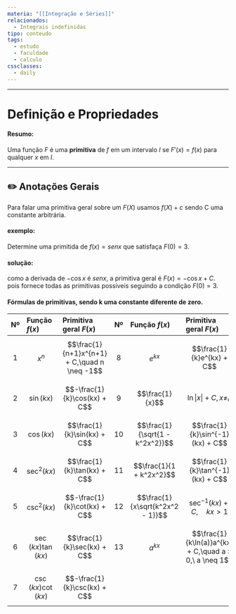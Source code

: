 ```yaml
---
materia: "[[Integração e Séries]]"
relacionados:
  - Integrais indefinidas
tipo: conteudo
tags:
  - estudo
  - faculdade
  - calculo
cssclasses:
  - daily
---
```



---

#  Definição e Propriedades

#### **Resumo:**

Uma função $F$ é uma **primitiva** de $f$ em um intervalo $I$ se $F'(x) = f(x)$ para qualquer $x$ em $I$. 

---

## ✏️ Anotações Gerais

Para falar uma primitiva geral sobre um $F(X)$ usamos $f(X)+c$ sendo C uma constante arbitrária.

#### exemplo:

Determine uma primitida de $f(x)=senx$ que satisfaça $F(0)=3$.

#### solução:

como a derivada de $-\cos x$ é $sen x$, a primitiva geral é $F(x) = -\cos x + C$. pois fornece todas as primitivas possiveis seguindo a condição $F(0)=3$.

#### Fórmulas de primitivas, sendo k uma constante diferente de zero.

| Nº  | Função $f(x)$        | Primitiva geral $F(x)$                       | Nº  | Função $f(x)$                    | Primitiva geral  $F(x)$                                |
| :-: | :------------------- | :------------------------------------------- | :-: | :------------------------------- | :----------------------------------------------------- |
|  1  | $$x^n$$              | $$\frac{1}{n+1}x^{n+1} + C,\quad n \neq -1$$ |  8  | $$e^{kx}$$                       | $$\frac{1}{k}e^{kx} + C$$                              |
|  2  | $$\sin(kx)$$         | $$-\frac{1}{k}\cos(kx) + C$$                 |  9  | $$\frac{1}{x}$$                  | $$\ln\|x\|+C,x\neq_ {0}$$                              |
|  3  | $$\cos(kx)$$         | $$\frac{1}{k}\sin(kx) + C$$                  | 10  | $$\frac{1}{\sqrt{1 - k^2x^2}}$$  | $$\frac{1}{k}\sin^{-1}(kx) + C$$                       |
|  4  | $$\sec^2(kx)$$       | $$\frac{1}{k}\tan(kx) + C$$                  | 11  | $$\frac{1}{1 + k^2x^2}$$         | $$\frac{1}{k}\tan^{-1}(kx) + C$$                       |
|  5  | $$\csc^2(kx)$$       | $$-\frac{1}{k}\cot(kx) + C$$                 | 12  | $$\frac{1}{x\sqrt{k^2x^2 - 1}}$$ | $$\sec^{-1}(kx) + C,\quad kx > 1$$                     |
|  6  | $$\sec(kx)\tan(kx)$$ | $$\frac{1}{k}\sec(kx) + C$$                  | 13  | $$a^{kx}$$                       | $$\frac{1}{k\ln(a)}a^{kx} + C,\quad a > 0,\ a \neq 1$$ |
|  7  | $$\csc(kx)\cot(kx)$$ | $$-\frac{1}{k}\csc(kx) + C$$                 |     |                                  |                                                        |
